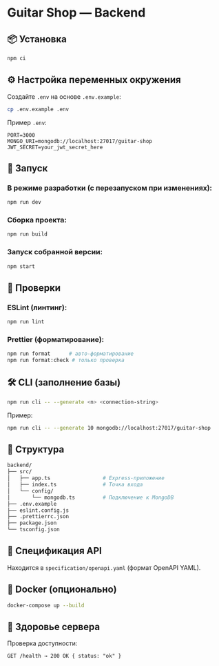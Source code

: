 # Guitar Shop — Backend

## 📦 Установка

```bash
npm ci
```

## ⚙️ Настройка переменных окружения

Создайте `.env` на основе `.env.example`:

```bash
cp .env.example .env
```

Пример `.env`:

```env
PORT=3000
MONGO_URI=mongodb://localhost:27017/guitar-shop
JWT_SECRET=your_jwt_secret_here
```

## 🚀 Запуск

### В режиме разработки (с перезапуском при изменениях):

```bash
npm run dev
```

### Сборка проекта:

```bash
npm run build
```

### Запуск собранной версии:

```bash
npm start
```

## 🔬 Проверки

### ESLint (линтинг):

```bash
npm run lint
```

### Prettier (форматирование):

```bash
npm run format      # авто-форматирование
npm run format:check # только проверка
```

## 🛠 CLI (заполнение базы)

```bash
npm run cli -- --generate <n> <connection-string>
```

Пример:

```bash
npm run cli -- --generate 10 mongodb://localhost:27017/guitar-shop
```

## 📁 Структура

```bash
backend/
├── src/
│   ├── app.ts                 # Express-приложение
│   ├── index.ts               # Точка входа
│   └── config/
│       └── mongodb.ts         # Подключение к MongoDB
├── .env.example
├── eslint.config.js
├── .prettierrc.json
├── package.json
└── tsconfig.json
```

## 📘 Спецификация API

Находится в `specification/openapi.yaml` (формат OpenAPI YAML).

## 🐳 Docker (опционально)

```bash
docker-compose up --build
```

## 🧪 Здоровье сервера

Проверка доступности:

```
GET /health → 200 OK { status: "ok" }
```
